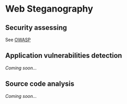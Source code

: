 # Web Steganography

## Security assessing

See [OWASP](../glossary.md/#owasp)

## Application vulnerabilities detection

*Coming soon...*

## Source code analysis

*Coming soon...*

